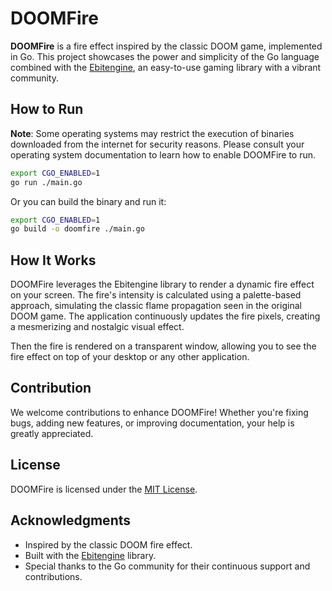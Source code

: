# DOOMFire

**DOOMFire** is a fire effect inspired by the classic DOOM game, implemented in Go. This project showcases the power and simplicity of the Go language combined with the [Ebitengine](https://ebitengine.org), an easy-to-use gaming library with a vibrant community.

## How to Run

**Note**: Some operating systems may restrict the execution of binaries downloaded from the internet for security reasons. Please consult your operating system documentation to learn how to enable DOOMFire to run.

```bash
export CGO_ENABLED=1
go run ./main.go
```

Or you can build the binary and run it:

```bash
export CGO_ENABLED=1
go build -o doomfire ./main.go
```

## How It Works

DOOMFire leverages the Ebitengine library to render a dynamic fire effect on your screen. The fire's intensity is calculated using a palette-based approach, simulating the classic flame propagation seen in the original DOOM game. The application continuously updates the fire pixels, creating a mesmerizing and nostalgic visual effect.

Then the fire is rendered on a transparent window, allowing you to see the fire effect on top of your desktop or any other application.

## Contribution

We welcome contributions to enhance DOOMFire! Whether you're fixing bugs, adding new features, or improving documentation, your help is greatly appreciated.

## License

DOOMFire is licensed under the [MIT License](LICENSE).

## Acknowledgments

- Inspired by the classic DOOM fire effect.
- Built with the [Ebitengine](https://ebitengine.org) library.
- Special thanks to the Go community for their continuous support and contributions.

